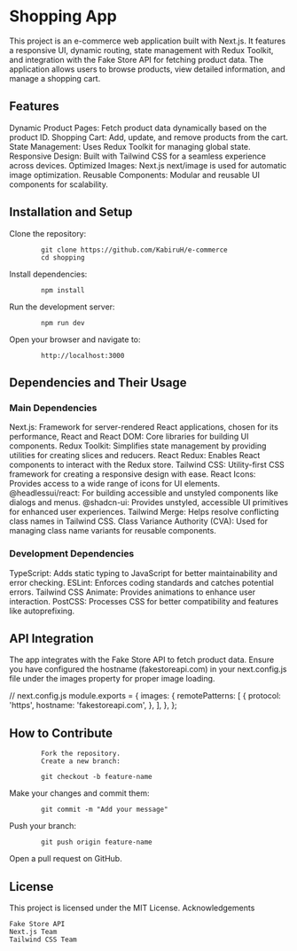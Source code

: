 # Shopping App

This project is an e-commerce web application built with Next.js. It features a responsive UI, dynamic routing, state management with Redux Toolkit, and integration with the Fake Store API for fetching product data. The application allows users to browse products, view detailed information, and manage a shopping cart.


## Features

Dynamic Product Pages: Fetch product data dynamically based on the product ID.
Shopping Cart: Add, update, and remove products from the cart.
State Management: Uses Redux Toolkit for managing global state.
Responsive Design: Built with Tailwind CSS for a seamless experience across devices.
Optimized Images: Next.js next/image is used for automatic image optimization.
Reusable Components: Modular and reusable UI components for scalability.

## Installation and Setup

Clone the repository:

            git clone https://github.com/KabiruH/e-commerce
            cd shopping

Install dependencies:

            npm install

Run the development server:

            npm run dev

Open your browser and navigate to:

            http://localhost:3000

## Dependencies and Their Usage

### Main Dependencies

Next.js: Framework for server-rendered React applications, chosen for its performance, 
React and React DOM: Core libraries for building UI components.
Redux Toolkit: Simplifies state management by providing utilities for creating slices and reducers.
React Redux: Enables React components to interact with the Redux store.
Tailwind CSS: Utility-first CSS framework for creating a responsive design with ease.
React Icons: Provides access to a wide range of icons for UI elements.
@headlessui/react: For building accessible and unstyled components like dialogs and menus.
@shadcn-ui: Provides unstyled, accessible UI primitives for enhanced user experiences.
Tailwind Merge: Helps resolve conflicting class names in Tailwind CSS.
Class Variance Authority (CVA): Used for managing class name variants for reusable components.

### Development Dependencies

TypeScript: Adds static typing to JavaScript for better maintainability and error checking.
ESLint: Enforces coding standards and catches potential errors.
Tailwind CSS Animate: Provides animations to enhance user interaction.
PostCSS: Processes CSS for better compatibility and features like autoprefixing.


## API Integration

The app integrates with the Fake Store API to fetch product data. Ensure you have configured the hostname (fakestoreapi.com) in your next.config.js file under the images property for proper image loading.

// next.config.js
            module.exports = {
            images: {
                remotePatterns: [
                {
                    protocol: 'https',
                    hostname: 'fakestoreapi.com',
                },
                ],
            },
            };

## How to Contribute

            Fork the repository.
            Create a new branch:

            git checkout -b feature-name

Make your changes and commit them:

            git commit -m "Add your message"

Push your branch:

            git push origin feature-name

Open a pull request on GitHub.

## License

This project is licensed under the MIT License.
Acknowledgements

    Fake Store API
    Next.js Team
    Tailwind CSS Team